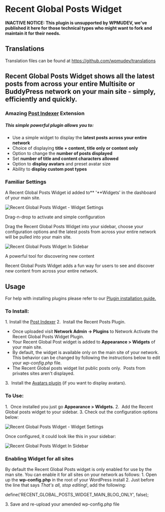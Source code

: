 # Recent Global Posts Widget

**INACTIVE NOTICE: This plugin is unsupported by WPMUDEV, we've published it here for those technical types who might want to fork and maintain it for their needs.**

## Translations

Translation files can be found at https://github.com/wpmudev/translations

## Recent Global Posts Widget shows all the latest posts from across your entire Multisite or BuddyPress network on your main site - simply, efficiently and quickly.

### Amazing [Post Indexer](http://premium.wpmudev.org/project/post-indexer/ "Post Indexer") Extension

##### This simple powerful plugin allows you to:

*   Use a simple widget to display the **latest posts across your entire network**
*   Choice of displaying **title + content, title only or content only**
*   Option to change the **number of posts displayed**
*   Set **number of title and content characters allowed**
*   Option to **display avatars** and preset avatar size
*   Ability to **display custom post types**

### Familiar Settings

A Recent Global Posts Widget id added to** '**Widgets' in the dashboard of your main site. 

![Recent Global Posts Widget - Widget Settings](http://premium.wpmudev.org/wp-content/uploads/2009/03/recent-global-posts-widget-3050-widget-settings.png)

 Drag-n-drop to activate and simple configuration

 Drag the Recent Global Posts Widget into your sidebar, choose your configuration options and the latest posts from across your entire network will be pulled into your main site. 

![Recent Global Posts Widget In Sidebar](http://premium.wpmudev.org/wp-content/uploads/2009/03/recent-global-posts-widget-3050-front.png)

 A powerful tool for discovering new content

 Recent Global Posts Widget adds a fun way for users to see and discover new content from across your entire network.


## Usage
 
For help with installing plugins please refer to our [Plugin installation guide.](https://premium.wpmudev.org/wpmu-manual/installing-regular-plugins-on-wpmu/)

### To Install:

1\. Install the [Post Indexer](https://premium.wpmudev.org/project/post-indexer) 2.  Install the Recent Posts Plugin.

*   Once uploaded visit **Network Admin -> Plugins** to Network Activate the Recent Global Posts Widget Plugin.
*   Your Recent Global Post widget is added to **Appearance > Widgets** of your main site.
*   By default, the widget is available only on the main site of your network. This behavior can be changed by following the instructions below to edit your _wp-config.php_ file.
*   The Recent Global posts widget list public posts only.  Posts from privates sites aren't displayed.

3.  Install the [Avatars plugin](https://premium.wpmudev.org/project/avatars/installation) (if you want to display avatars).

### To Use:

1.  Once installed you just go **Appearance > Widgets.** 2.  Add the Recent Global posts widget to your sidebar. 3\. Check out the configuration options below: 

![Recent Global Posts Widget - Widget Settings](https://premium.wpmudev.org/wp-content/uploads/2009/03/recent-global-posts-widget-3050-widget-settings.png)

 Once configured, it could look like this in your sidebar: 

![Recent Global Posts Widget In Sidebar](https://premium.wpmudev.org/wp-content/uploads/2009/03/recent-global-posts-widget-3050-front.png)

### Enabling Widget for all sites

By default the Recent Global Posts widget is only enabled for use by the man site. You can enable it for all sites on your network as follows: 1\. Open up the ****wp-config.php**** in the root of your WordPress install 2\. Just before the line that says _That's all, stop editing!_, add the following:

define('RECENT_GLOBAL_POSTS_WIDGET_MAIN_BLOG_ONLY', false);

3\. Save and re-upload your amended wp-config.php file
